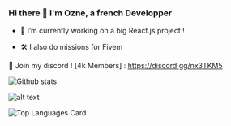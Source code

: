 ### Hi there 👋 I'm Ozne, a french Developper

- 🔭 I’m currently working on a big React.js project !
<!-- - 📚 I’m currently learning websockets -->
- 🛠 I also do missions for Fivem


🔵 Join my discord ! [4k Members] : https://discord.gg/nx3TKM5 

![Github stats](https://github-readme-stats.vercel.app/api?username=Ozneeee&theme=highcontrast&show_icons=true&count_private=true)

![alt text](https://miro.medium.com/max/1400/1*RAsZ2uD3ZO7-NCuK2MUILA.gif)

![Top Languages Card](https://github-readme-stats.vercel.app/api/top-langs/?username=Ozneeee)
